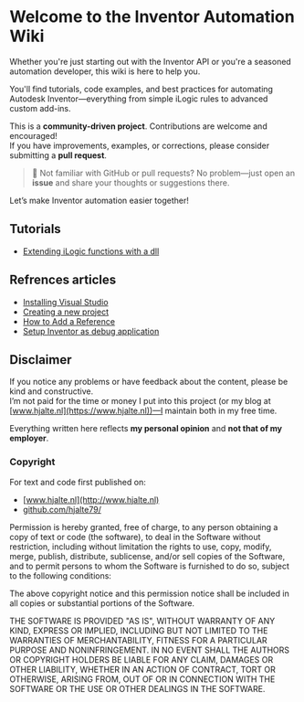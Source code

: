 # Welcome to the Inventor Automation Wiki

Whether you're just starting out with the Inventor API or you're a seasoned automation developer, this wiki is here to help you.

You'll find tutorials, code examples, and best practices for automating Autodesk Inventor—everything from simple iLogic rules to advanced custom add-ins.

This is a **community-driven project**. Contributions are welcome and encouraged!  
If you have improvements, examples, or corrections, please consider submitting a **pull request**.

> 💬 Not familiar with GitHub or pull requests? No problem—just open an **issue** and share your thoughts or suggestions there.

Let’s make Inventor automation easier together!

## Tutorials
 *  [Extending iLogic functions with a dll](./DllForIlogic.md)

## Refrences articles
 * [Installing Visual Studio](./InstallVS.md)
 * [Creating a new project](./CreatNewProject.md)
 * [How to Add a Reference](./AddProjectRefrence.md)
 * [Setup Inventor as debug application](./SetupDebugApplication.md)

 ## Disclaimer

If you notice any problems or have feedback about the content, please be kind and constructive.  
I’m not paid for the time or money I put into this project (or my blog at [www.hjalte.nl](https://www.hjalte.nl))—I maintain both in my free time.

Everything written here reflects **my personal opinion** and **not that of my employer**.


### Copyright

For text and code first published on:  
- [www.hjalte.nl](http://www.hjalte.nl)  
- [github.com/hjalte79/](https://github.com/hjalte79/InventorAutomationWiki)

Permission is hereby granted, free of charge, to any person obtaining a copy of text or code (the software), to deal in the Software without restriction, including without limitation the rights to use, copy, modify, merge, publish, distribute, sublicense, and/or sell copies of the Software, and to permit persons to whom the Software is furnished to do so, subject to the following conditions:

The above copyright notice and this permission notice shall be included in all copies or substantial portions of the Software.

THE SOFTWARE IS PROVIDED "AS IS", WITHOUT WARRANTY OF ANY KIND, EXPRESS OR IMPLIED, INCLUDING BUT NOT LIMITED TO THE WARRANTIES OF MERCHANTABILITY, FITNESS FOR A PARTICULAR PURPOSE AND NONINFRINGEMENT. IN NO EVENT SHALL THE AUTHORS OR COPYRIGHT HOLDERS BE LIABLE FOR ANY CLAIM, DAMAGES OR OTHER LIABILITY, WHETHER IN AN ACTION OF CONTRACT, TORT OR OTHERWISE, ARISING FROM, OUT OF OR IN CONNECTION WITH THE SOFTWARE OR THE USE OR OTHER DEALINGS IN THE SOFTWARE.